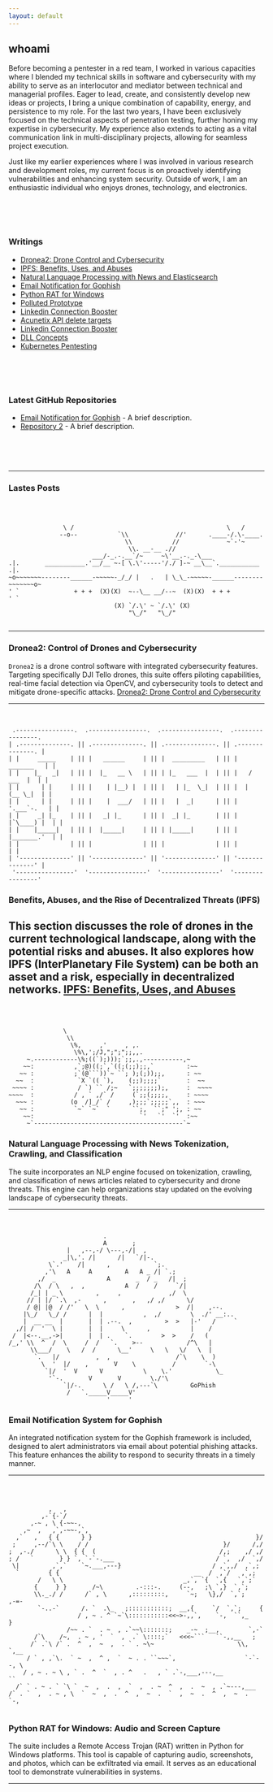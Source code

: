 ```yaml
---
layout: default
---
```


## whoami

Before becoming a pentester in a red team, I worked in various capacities where I blended my technical skills in software and cybersecurity with my ability to serve as an interlocutor and mediator between technical and managerial profiles. Eager to lead, create, and consistently develop new ideas or projects, I bring a unique combination of capability, energy, and persistence to my role. For the last two years, I have been exclusively focused on the technical aspects of penetration testing, further honing my expertise in cybersecurity. My experience also extends to acting as a vital communication link in multi-disciplinary projects, allowing for seamless project execution.

Just like my earlier experiences where I was involved in various research and development roles, my current focus is on proactively identifying vulnerabilities and enhancing system security. Outside of work, I am an enthusiastic individual who enjoys drones, technology, and electronics.


&nbsp;  
&nbsp;   
&nbsp;  


### Writings

- [Dronea2: Drone Control and Cybersecurity](#dronea2-drone-control-and-cybersecurity)
- [IPFS: Benefits, Uses, and Abuses](#ipfs-benefits-uses-and-abuses)
- [Natural Language Processing with News and Elasticsearch](#natural-language-processing-with-news-and-elasticsearch)
- [Email Notification for Gophish](#email-notification-for-gophish)
- [Python RAT for Windows](#python-rat-for-windows)
- [Polluted Prototype](#python-rat-for-windows)
- [Linkedin Connection Booster](#python-rat-for-windows)
- [Acunetix API delete targets](#python-rat-for-windows)
- [Linkedin Connection Booster](#python-rat-for-windows)
- [DLL Concepts](#python-rat-for-windows)
- [Kubernetes Pentesting](#python-rat-for-windows)


&nbsp;  
&nbsp;   
&nbsp;  


### Latest GitHub Repositories

- [Email Notification for Gophish](https://github.com/jarvarbin/gophish-mail-alert) - A brief description.
- [Repository 2](https://github.com/yourusername/repository2) - A brief description.



&nbsp;  
&nbsp;   
&nbsp;  

---

### Lastes Posts

&nbsp;  
```

               \ /                                          \   /
              --o--           `\\             //'      .____-/.\-____.
                                \\           //             ~`-'~
                                 \\. __-__ .//
                       ___/-_.-.__`/~     ~\'__.-._-\___                    
.|.       ___________.'__/__ ~-[ \.\'-----'/./ ]-~ __\__`.___________       .|.
~o~~~~~~~--------______-~~~~~-_/_/ |   .   | \_\_-~~~~~-______--------~~~~~~~o~
' `               + + +  (X)(X)  ~--\__ __/--~  (X)(X)  + + +               ' `
                             (X) `/.\' ~ `/.\' (X)  
                                 "\_/"   "\_/"


```

---
### Dronea2: Control of Drones and Cybersecurity
`Dronea2` is a drone control software with integrated cybersecurity features. Targeting specifically DJI Tello drones, this suite offers piloting capabilities, real-time facial detection via OpenCV, and cybersecurity tools to detect and mitigate drone-specific attacks.
[Dronea2: Drone Control and Cybersecurity](#dronea2-drone-control-and-cybersecurity)

---
&nbsp;  
```
 .----------------.  .----------------.  .----------------.  .----------------. 
| .--------------. || .--------------. || .--------------. || .--------------. |
| |     _____    | || |   ______     | || |  _________   | || |    _______   | |
| |    |_   _|   | || |  |_   __ \   | || | |_   ___  |  | || |   /  ___  |  | |
| |      | |     | || |    | |__) |  | || |   | |_  \_|  | || |  |  (__ \_|  | |
| |      | |     | || |    |  ___/   | || |   |  _|      | || |   '.___`-.   | |
| |     _| |_    | || |   _| |_      | || |  _| |_       | || |  |`\____) |  | |
| |    |_____|   | || |  |_____|     | || | |_____|      | || |  |_______.'  | |
| |              | || |              | || |              | || |              | |
| '--------------' || '--------------' || '--------------' || '--------------' |
 '----------------'  '----------------'  '----------------'  '----------------' 

```

### Benefits, Abuses, and the Rise of Decentralized Threats (IPFS)
This section discusses the role of drones in the current technological landscape, along with the potential risks and abuses. It also explores how IPFS (InterPlanetary File System) can be both an asset and a risk, especially in decentralized networks.
[IPFS: Benefits, Uses, and Abuses](#ipfs-benefits-uses-and-abuses)
---
&nbsp;  
```

               \
                \\
                 \%,     ,'     , ,.
                  \%\,';/J,";";";;,,.
     ~.------------\%;((`);)));`;;,.,-----------,~
    ~~:           ,`;@)((;`,`((;(;;);;,`         :~~
   ~~ :           ;`(@```))`~ ``; );(;));;,      : ~~
  ~~  :            `X `(( `),    (;;);;;;`       :  ~~
 ~~~~ :            / `) `` /;~   `;;;;;;;);,     :  ~~~~
~~~~  :           / , ` ,/` /     (`;;(;;;;,     : ~~~~
  ~~~ :          (o  /]_/` /     ,);;;`;;;;;`,,  : ~~~
   ~~ :           `~` `~`  `      ``;,  ``;" ';, : ~~
    ~~:                             `'   `'  `'  :~~
     ~`-----------------------------------------`~

```

### Natural Language Processing with News Tokenization, Crawling, and Classification
The suite incorporates an NLP engine focused on tokenization, crawling, and classification of news articles related to cybersecurity and drone threats. This engine can help organizations stay updated on the evolving landscape of cybersecurity threats.

---
&nbsp;  
```
                          .
                          A       ;
                |   ,--,-/ \---,-/|  ,
               _|\,'. /|      /|   `/|-.
           \`.'    /|      ,            `;.
          ,'\   A     A         A   A _ /| `.;
        ,/  _              A       _  / _   /|  ;
       /\  / \   ,  ,           A  /    /     `/|
      /_| | _ \         ,     ,             ,/  \
     // | |/ `.\  ,-      ,       ,   ,/ ,/      \/
     / @| |@  / /'   \  \      ,              >  /|    ,--.
    |\_/   \_/ /      |  |           ,  ,/        \  ./' __:..
    |  __ __  |       |  | .--.  ,         >  >   |-'   /     `
  ,/| /  '  \ |       |  |     \      ,           |    /
 /  |<--.__,->|       |  | .    `.        >  >    /   (
/_,' \\  ^  /  \     /  /   `.    >--            /^\   |
      \\___/    \   /  /      \__'     \   \   \/   \  |
       `.   |/          ,  ,                  /`\    \  )
         \  '  |/    ,       V    \          /        `-\
          `|/  '  V      V           \    \.'            \_
           '`-.       V       V        \./'\
               `|/-.      \ /   \ /,---`\         GoPhish
                /   `._____V_____V'
                           '     '

```


### Email Notification System for Gophish
An integrated notification system for the Gophish framework is included, designed to alert administrators via email about potential phishing attacks. This feature enhances the ability to respond to security threats in a timely manner.

---
&nbsp; 
```

           ,   ,
         ,-`{-`/
      ,-~ , \ {-~~-,
    ,~  ,   ,`,-~~-,`,
  ,`   ,   { {      } }                                             }/
 ;     ,--/`\ \    / /                                     }/      /,/
;  ,-./      \ \  { {  (                                  /,;    ,/ ,/
; /   `       } } `, `-`-.___                            / `,  ,/  `,/
 \|         ,`,`    `~.___,---}                         / ,`,,/  ,`,;
  `        { {                                     __  /  ,`/   ,`,;
        /   \ \                                 _,`, `{  `,{   `,`;`
       {     } }       /~\         .-:::-.     (--,   ;\ `,}  `,`;
       \\._./ /      /` , \      ,:::::::::,     `~;   \},/  `,`;     ,-=-
        `-..-`      /. `  .\_   ;:::::::::::;  __,{     `/  `,`;     {
                   / , ~ . ^ `~`\:::::::::::<<~>-,,`,    `-,  ``,_    }
                /~~ . `  . ~  , .`~~\:::::::;    _-~  ;__,        `,-`
       /`\    /~,  . ~ , '  `  ,  .` \::::;`   <<<~```   ``-,,__   ;
      /` .`\ /` .  ^  ,  ~  ,  . ` . ~\~                       \\, `,__
     / ` , ,`\.  ` ~  ,  ^ ,  `  ~ . . ``~~~`,                   `-`--, \
    / , ~ . ~ \ , ` .  ^  `  , . ^   .   , ` .`-,___,---,__            ``
  /` ` . ~ . ` `\ `  ~  ,  .  ,  `  ,  . ~  ^  ,  .  ~  , .`~---,___
/` . `  ,  . ~ , \  `  ~  ,  .  ^  ,  ~  .  `  ,  ~  .  ^  ,  ~  .  `-,


```

### Python RAT for Windows: Audio and Screen Capture
The suite includes a Remote Access Trojan (RAT) written in Python for Windows platforms. This tool is capable of capturing audio, screenshots, and photos, which can be exfiltrated via email. It serves as an educational tool to demonstrate vulnerabilities in systems.

---